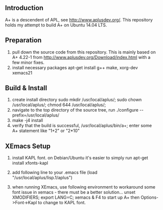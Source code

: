 
## Introduction
A+ is a descendent of APL, see http://www.aplusdev.org/. This repository holds my attempt to build A+ on Ubuntu 14.04 LTS.

## Preparation
1. pull down the source code from this repository. This is mainly based on A+ 4.22-1 from http://www.aplusdev.org/Download/index.html with a few minor fixes.
1. install necessary packages
        apt-get install g++ make, xorg-dev xemacs21

## Build & Install 
1. create install directory
        sudo mkdir /usr/local/aplus/;
        sudo chown <your-login> /usr/local/aplus/;
        chmod 644 /usr/local/aplus/;
1. navigate to the top directory of the source tree, run 
        ./configure --prefix=/usr/local/aplus/
1. make -j4 install
1. verify that the build is successful,
        /usr/local/aplus/bin/a+; enter some A+ statement like "1+2" or "2*10"

## XEmacs Setup
1. install KAPL font. on Debian/Ubuntu it's easier to simply run
        apt-get install xfonts-kapl

1. add following line to your .emacs file
        (load "/usr/local/aplus/lisp.1/aplus")

1. when running XEmacs, use following environment to workaround some font issue in xemacs - there must be a better solution...
        unset XMODIFIERS; export LANG=C; xemacs &
        F4 to start up A+
        then Options->Font->Kapl to change to KAPL font.
